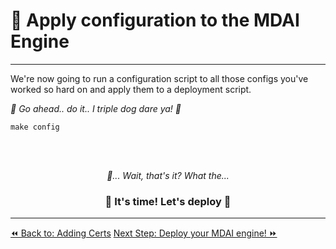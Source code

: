 # 🔧 Apply configuration to the MDAI Engine
____

We're now going to run a configuration script to all those configs you've worked so hard on and apply them to a deployment script.

*🐾 Go ahead.. do it.. I triple dog dare ya! 🐾*

```shell
make config
```


<br /><br />
<div>
  <center>
  <em>
    🧐... Wait, that's it? What the...
  </em>
  <p>
    <h3>🚀 It's time! Let's deploy 🚀</h3>
  </p>
  </center>
</div>


----
<span class="left"><a href="./adding-certs.md">⏪ Back to: Adding Certs</a></span>
<span class="right"><a href="./deploy.md">Next Step: Deploy your MDAI engine! ⏩</a></span>
